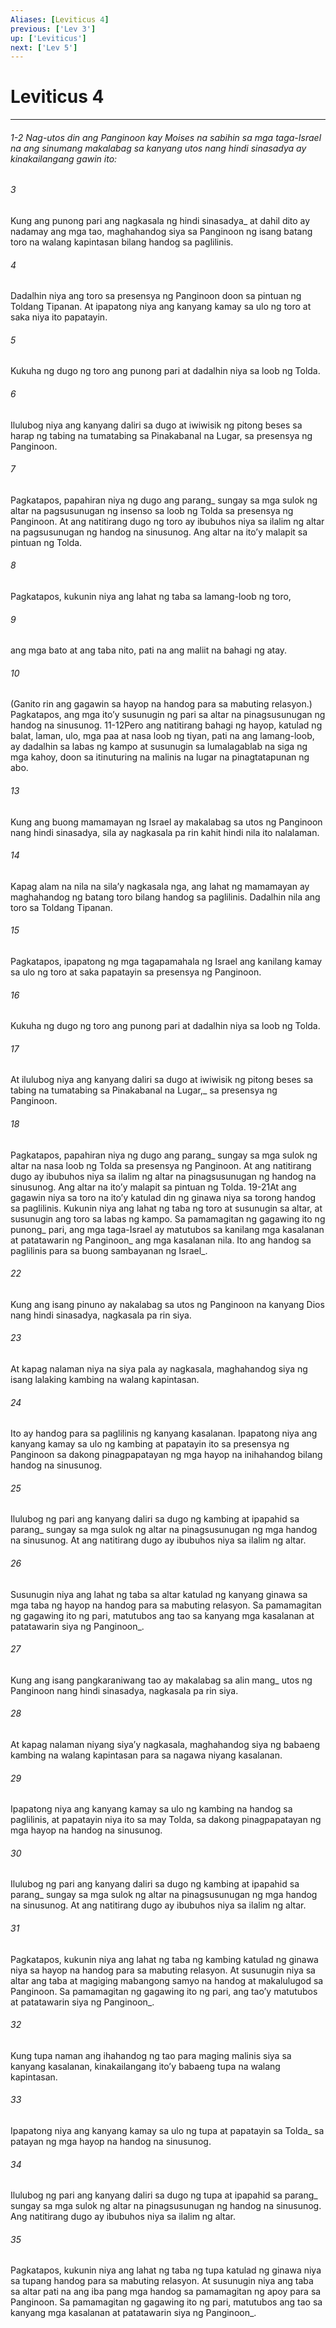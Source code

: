 ```yaml
---
Aliases: [Leviticus 4]
previous: ['Lev 3']
up: ['Leviticus']
next: ['Lev 5']
---
```

# Leviticus 4

***
###### 1-2 Nag-utos din ang Panginoon kay Moises na sabihin sa mga taga-Israel na ang sinumang makalabag sa kanyang utos nang hindi sinasadya ay kinakailangang gawin ito: 





















###### 3 










Kung ang punong pari ang nagkasala ng hindi sinasadya_ at dahil dito ay nadamay ang mga tao, maghahandog siya sa Panginoon ng isang batang toro na walang kapintasan bilang handog sa paglilinis. 





















###### 4 










Dadalhin niya ang toro sa presensya ng Panginoon doon sa pintuan ng Toldang Tipanan. At ipapatong niya ang kanyang kamay sa ulo ng toro at saka niya ito papatayin. 





















###### 5 










Kukuha ng dugo ng toro ang punong pari at dadalhin niya sa loob ng Tolda. 





















###### 6 










Ilulubog niya ang kanyang daliri sa dugo at iwiwisik ng pitong beses sa harap ng tabing na tumatabing sa Pinakabanal na Lugar, sa presensya ng Panginoon. 





















###### 7 










Pagkatapos, papahiran niya ng dugo ang parang_ sungay sa mga sulok ng altar na pagsusunugan ng insenso sa loob ng Tolda sa presensya ng Panginoon. At ang natitirang dugo ng toro ay ibubuhos niya sa ilalim ng altar na pagsusunugan ng handog na sinusunog. Ang altar na itoʼy malapit sa pintuan ng Tolda. 





















###### 8 










Pagkatapos, kukunin niya ang lahat ng taba sa lamang-loob ng toro, 





















###### 9 










ang mga bato at ang taba nito, pati na ang maliit na bahagi ng atay. 





















###### 10 










(Ganito rin ang gagawin sa hayop na handog para sa mabuting relasyon.) Pagkatapos, ang mga itoʼy susunugin ng pari sa altar na pinagsusunugan ng handog na sinusunog. 11-12Pero ang natitirang bahagi ng hayop, katulad ng balat, laman, ulo, mga paa at nasa loob ng tiyan, pati na ang lamang-loob, ay dadalhin sa labas ng kampo at susunugin sa lumalagablab na siga ng mga kahoy, doon sa itinuturing na malinis na lugar na pinagtatapunan ng abo. 





















###### 13 










Kung ang buong mamamayan ng Israel ay makalabag sa utos ng Panginoon nang hindi sinasadya, sila ay nagkasala pa rin kahit hindi nila ito nalalaman. 





















###### 14 










Kapag alam na nila na silaʼy nagkasala nga, ang lahat ng mamamayan ay maghahandog ng batang toro bilang handog sa paglilinis. Dadalhin nila ang toro sa Toldang Tipanan. 





















###### 15 










Pagkatapos, ipapatong ng mga tagapamahala ng Israel ang kanilang kamay sa ulo ng toro at saka papatayin sa presensya ng Panginoon. 





















###### 16 










Kukuha ng dugo ng toro ang punong pari at dadalhin niya sa loob ng Tolda. 





















###### 17 










At ilulubog niya ang kanyang daliri sa dugo at iwiwisik ng pitong beses sa tabing na tumatabing sa Pinakabanal na Lugar,_ sa presensya ng Panginoon. 





















###### 18 










Pagkatapos, papahiran niya ng dugo ang parang_ sungay sa mga sulok ng altar na nasa loob ng Tolda sa presensya ng Panginoon. At ang natitirang dugo ay ibubuhos niya sa ilalim ng altar na pinagsusunugan ng handog na sinusunog. Ang altar na itoʼy malapit sa pintuan ng Tolda. 19-21At ang gagawin niya sa toro na itoʼy katulad din ng ginawa niya sa torong handog sa paglilinis. Kukunin niya ang lahat ng taba ng toro at susunugin sa altar, at susunugin ang toro sa labas ng kampo. Sa pamamagitan ng gagawing ito ng punong_ pari, ang mga taga-Israel ay matutubos sa kanilang mga kasalanan at patatawarin ng Panginoon_ ang mga kasalanan nila. Ito ang handog sa paglilinis para sa buong sambayanan ng Israel_. 





















###### 22 










Kung ang isang pinuno ay nakalabag sa utos ng Panginoon na kanyang Dios nang hindi sinasadya, nagkasala pa rin siya. 





















###### 23 










At kapag nalaman niya na siya pala ay nagkasala, maghahandog siya ng isang lalaking kambing na walang kapintasan. 





















###### 24 










Ito ay handog para sa paglilinis ng kanyang kasalanan. Ipapatong niya ang kanyang kamay sa ulo ng kambing at papatayin ito sa presensya ng Panginoon sa dakong pinagpapatayan ng mga hayop na inihahandog bilang handog na sinusunog. 





















###### 25 










Ilulubog ng pari ang kanyang daliri sa dugo ng kambing at ipapahid sa parang_ sungay sa mga sulok ng altar na pinagsusunugan ng mga handog na sinusunog. At ang natitirang dugo ay ibubuhos niya sa ilalim ng altar. 





















###### 26 










Susunugin niya ang lahat ng taba sa altar katulad ng kanyang ginawa sa mga taba ng hayop na handog para sa mabuting relasyon. Sa pamamagitan ng gagawing ito ng pari, matutubos ang tao sa kanyang mga kasalanan at patatawarin siya ng Panginoon_. 





















###### 27 










Kung ang isang pangkaraniwang tao ay makalabag sa alin mang_ utos ng Panginoon nang hindi sinasadya, nagkasala pa rin siya. 





















###### 28 










At kapag nalaman niyang siyaʼy nagkasala, maghahandog siya ng babaeng kambing na walang kapintasan para sa nagawa niyang kasalanan. 





















###### 29 










Ipapatong niya ang kanyang kamay sa ulo ng kambing na handog sa paglilinis, at papatayin niya ito sa may Tolda, sa dakong pinagpapatayan ng mga hayop na handog na sinusunog. 





















###### 30 










Ilulubog ng pari ang kanyang daliri sa dugo ng kambing at ipapahid sa parang_ sungay sa mga sulok ng altar na pinagsusunugan ng mga handog na sinusunog. At ang natitirang dugo ay ibubuhos niya sa ilalim ng altar. 





















###### 31 










Pagkatapos, kukunin niya ang lahat ng taba ng kambing katulad ng ginawa niya sa hayop na handog para sa mabuting relasyon. At susunugin niya sa altar ang taba at magiging mabangong samyo na handog at makalulugod sa Panginoon. Sa pamamagitan ng gagawing ito ng pari, ang taoʼy matutubos at patatawarin siya ng Panginoon_. 





















###### 32 










Kung tupa naman ang ihahandog ng tao para maging malinis siya sa kanyang kasalanan, kinakailangang itoʼy babaeng tupa na walang kapintasan. 





















###### 33 










Ipapatong niya ang kanyang kamay sa ulo ng tupa at papatayin sa Tolda_ sa patayan ng mga hayop na handog na sinusunog. 





















###### 34 










Ilulubog ng pari ang kanyang daliri sa dugo ng tupa at ipapahid sa parang_ sungay sa mga sulok ng altar na pinagsusunugan ng handog na sinusunog. Ang natitirang dugo ay ibubuhos niya sa ilalim ng altar. 





















###### 35 










Pagkatapos, kukunin niya ang lahat ng taba ng tupa katulad ng ginawa niya sa tupang handog para sa mabuting relasyon. At susunugin niya ang taba sa altar pati na ang iba pang mga handog sa pamamagitan ng apoy para sa Panginoon. Sa pamamagitan ng gagawing ito ng pari, matutubos ang tao sa kanyang mga kasalanan at patatawarin siya ng Panginoon_.
